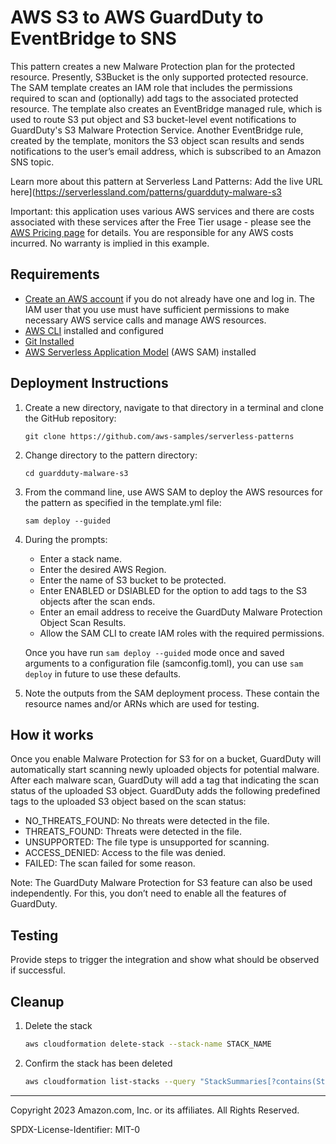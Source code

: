 # AWS S3 to AWS GuardDuty to EventBridge to SNS

This pattern creates a new Malware Protection plan for the protected resource. Presently, S3Bucket is the only supported protected resource. The SAM template creates an IAM role that includes the permissions required to scan and (optionally) add tags to the associated protected resource. The template also creates an EventBridge managed rule, which is used to route S3 put object and S3 bucket-level event notifications to GuardDuty's S3 Malware Protection Service. Another EventBridge rule, created by the template, monitors the S3 object scan results and sends notifications to the user’s email address, which is subscribed to an Amazon SNS topic.

Learn more about this pattern at Serverless Land Patterns: Add the live URL here](https://serverlessland.com/patterns/guardduty-malware-s3

Important: this application uses various AWS services and there are costs associated with these services after the Free Tier usage - please see the [AWS Pricing page](https://aws.amazon.com/pricing/) for details. You are responsible for any AWS costs incurred. No warranty is implied in this example.

## Requirements

* [Create an AWS account](https://portal.aws.amazon.com/gp/aws/developer/registration/index.html) if you do not already have one and log in. The IAM user that you use must have sufficient permissions to make necessary AWS service calls and manage AWS resources.
* [AWS CLI](https://docs.aws.amazon.com/cli/latest/userguide/install-cliv2.html) installed and configured
* [Git Installed](https://git-scm.com/book/en/v2/Getting-Started-Installing-Git)
* [AWS Serverless Application Model](https://docs.aws.amazon.com/serverless-application-model/latest/developerguide/serverless-sam-cli-install.html) (AWS SAM) installed

## Deployment Instructions

1. Create a new directory, navigate to that directory in a terminal and clone the GitHub repository:
    ``` 
    git clone https://github.com/aws-samples/serverless-patterns
    ```
1. Change directory to the pattern directory:
    ```
    cd guardduty-malware-s3
    ```
1. From the command line, use AWS SAM to deploy the AWS resources for the pattern as specified in the template.yml file:
    ```
    sam deploy --guided
    ```
1. During the prompts:
    * Enter a stack name.
    * Enter the desired AWS Region.
    * Enter the name of S3 bucket to be protected.
    * Enter ENABLED or DSIABLED for the option to add tags to the S3 objects after the scan ends.
    * Enter an email address to receive the GuardDuty Malware Protection Object Scan Results.
    * Allow the SAM CLI to create IAM roles with the required permissions.

    Once you have run `sam deploy --guided` mode once and saved arguments to a configuration file (samconfig.toml), you can use `sam deploy` in future to use these defaults.

1. Note the outputs from the SAM deployment process. These contain the resource names and/or ARNs which are used for testing.

## How it works
Once you enable Malware Protection for S3 for on a bucket, GuardDuty will automatically start scanning newly uploaded objects for potential malware.
After each malware scan, GuardDuty will add a tag that indicating the scan status of the uploaded S3 object.
GuardDuty adds the following predefined tags to the uploaded S3 object based on the scan status:

* NO_THREATS_FOUND: No threats were detected in the file.
* THREATS_FOUND: Threats were detected in the file.
* UNSUPPORTED: The file type is unsupported for scanning.
* ACCESS_DENIED: Access to the file was denied.
* FAILED: The scan failed for some reason.

Note: The GuardDuty Malware Protection for S3 feature can also be used independently. For this, you don’t need to enable all the features of GuardDuty.

## Testing

Provide steps to trigger the integration and show what should be observed if successful.

## Cleanup
 
1. Delete the stack
    ```bash
    aws cloudformation delete-stack --stack-name STACK_NAME
    ```
1. Confirm the stack has been deleted
    ```bash
    aws cloudformation list-stacks --query "StackSummaries[?contains(StackName,'STACK_NAME')].StackStatus"
    ```
----
Copyright 2023 Amazon.com, Inc. or its affiliates. All Rights Reserved.

SPDX-License-Identifier: MIT-0
